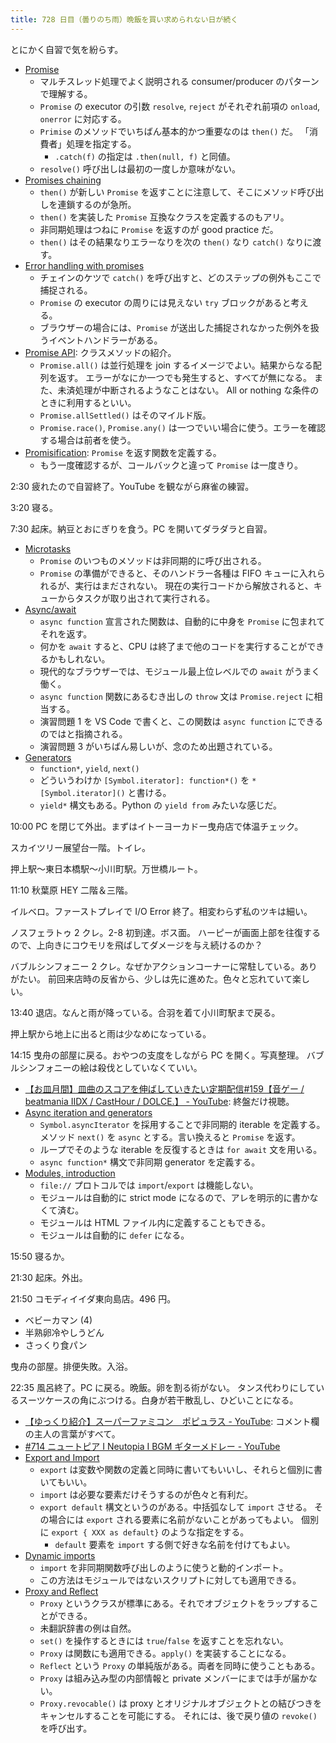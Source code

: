 ```yaml
---
title: 728 日目（曇りのち雨）晩飯を買い求められない日が続く
---
```


とにかく自習で気を紛らす。

* [Promise](https://javascript.info/promise-basics)
  * マルチスレッド処理でよく説明される consumer/producer のパターンで理解する。
  * `Promise` の executor の引数 `resolve`, `reject` がそれぞれ前項の `onload`, `onerror` に対応する。
  * `Primise` のメソッドでいちばん基本的かつ重要なのは `then()` だ。
    「消費者」処理を指定する。
    * `.catch(f)` の指定は `.then(null, f)` と同値。
  * `resolve()` 呼び出しは最初の一度しか意味がない。
* [Promises chaining](https://javascript.info/promise-chaining)
  * `then()` が新しい `Promise` を返すことに注意して、そこにメソッド呼び出しを連鎖するのが急所。
  * `then()` を実装した `Promise` 互換なクラスを定義するのもアリ。
  * 非同期処理はつねに `Promise` を返すのが good practice だ。
  * `then()` はその結果なりエラーなりを次の `then()` なり `catch()` なりに渡す。
* [Error handling with promises](https://javascript.info/promise-error-handling)
  * チェインのケツで `catch()` を呼び出すと、どのステップの例外もここで捕捉される。
  * `Promise` の executor の周りには見えない `try` ブロックがあると考える。
  * ブラウザーの場合には、`Promise` が送出した捕捉されなかった例外を扱うイベントハンドラーがある。
* [Promise API](https://javascript.info/promise-api): クラスメソッドの紹介。
  * `Promise.all()` は並行処理を join するイメージでよい。結果からなる配列を返す。
    エラーがなにか一つでも発生すると、すべてが無になる。
    また、未済処理が中断されるようなことはない。
    All or nothing な条件のときに利用するといい。
  * `Promise.allSettled()` はそのマイルド版。
  * `Promise.race()`, `Promise.any()` は一つでいい場合に使う。エラーを確認する場合は前者を使う。
* [Promisification](https://javascript.info/promisify):
  `Promise` を返す関数を定義する。
  * もう一度確認するが、コールバックと違って `Promise` は一度きり。

2:30 疲れたので自習終了。YouTube を観ながら麻雀の練習。

3:20 寝る。

7:30 起床。納豆とおにぎりを食う。PC を開いてダラダラと自習。

* [Microtasks](https://javascript.info/microtask-queue)
  * `Promise` のいつものメソッドは非同期的に呼び出される。
  * `Promise` の準備ができると、そのハンドラー各種は FIFO キューに入れられるが、実行はまだされない。
    現在の実行コードから解放されると、キューからタスクが取り出されて実行される。
* [Async/await](https://javascript.info/async-await)
  * `async function` 宣言された関数は、自動的に中身を `Promise` に包まれてそれを返す。
  * 何かを `await` すると、CPU は終了まで他のコードを実行することができるかもしれない。
  * 現代的なブラウザーでは、モジュール最上位レベルでの `await` がうまく働く。
  * `async function` 関数にあるむき出しの `throw` 文は `Promise.reject` に相当する。
  * 演習問題 1 を VS Code で書くと、この関数は `async function` にできるのではと指摘される。
  * 演習問題 3 がいちばん易しいが、念のため出題されている。
* [Generators](https://javascript.info/generators)
  * `function*`, `yield`, `next()`
  * どういうわけか `[Symbol.iterator]: function*()` を `*[Symbol.iterator]()` と書ける。
  * `yield*` 構文もある。Python の `yield from` みたいな感じだ。

10:00 PC を閉じて外出。まずはイトーヨーカドー曳舟店で体温チェック。

スカイツリー展望台一階。トイレ。

押上駅～東日本橋駅～小川町駅。万世橋ルート。

11:10 秋葉原 HEY 二階＆三階。

イルベロ。ファーストプレイで I/O Error 終了。相変わらず私のツキは細い。

ノスフェラトゥ 2 クレ。2-8 初到達。ボス面。
ハーピーが画面上部を往復するので、上向きにコウモリを飛ばしてダメージを与え続けるのか？

バブルシンフォニー 2 クレ。なぜかアクションコーナーに常駐している。ありがたい。
前回来店時の反省から、少しは先に進めた。色々と忘れていて楽しい。

13:40 退店。なんと雨が降っている。合羽を着て小川町駅まで戻る。

押上駅から地上に出ると雨は少なめになっている。

14:15 曳舟の部屋に戻る。おやつの支度をしながら PC を開く。写真整理。
バブルシンフォニーの絵は殺伐としていなくていい。

* [【お皿月間】皿曲のスコアを伸ばしていきたい定期配信&#x23;159【音ゲー / beatmania IIDX / CastHour / DOLCE.】 - YouTube](https://www.youtube.com/watch?v=an6NHoNS4lA):
  終盤だけ視聴。
* [Async iteration and generators](https://javascript.info/async-iterators-generators)
  * `Symbol.asyncIterator` を採用することで非同期的 iterable を定義する。
    メソッド `next()` を `async` とする。言い換えると `Promise` を返す。
  * ループでそのような iterable を反復するときは `for await` 文を用いる。
  * `async function*` 構文で非同期 generator を定義する。
* [Modules, introduction](https://javascript.info/modules-intro)
  * `file://` プロトコルでは `import`/`export` は機能しない。
  * モジュールは自動的に strict mode になるので、アレを明示的に書かなくて済む。
  * モジュールは HTML ファイル内に定義することもできる。
  * モジュールは自動的に `defer` になる。

15:50 寝るか。

21:30 起床。外出。

21:50 コモディイイダ東向島店。496 円。

* ベビーカマン (4)
* 半熟卵冷やしうどん
* さっくり食パン

曳舟の部屋。排便失敗。入浴。

22:35 風呂終了。PC に戻る。晩飯。卵を割る術がない。
タンス代わりにしているスーツケースの角にぶつける。白身が若干散乱し、ひどいことになる。

* [【ゆっくり紹介】スーパーファミコン　ポピュラス - YouTube](https://www.youtube.com/watch?v=0yAC7xAYN6g):
  コメント欄の主人の言葉がすべて。
* [&#x23;714 ニュートピア Ⅰ Neutopia Ⅰ BGM ギターメドレー - YouTube](https://www.youtube.com/watch?v=5MKzfHByL3w)
* [Export and Import](https://javascript.info/import-export)
  * `export` は変数や関数の定義と同時に書いてもいいし、それらと個別に書いてもいい。
  * `import` は必要な要素だけそうするのが色々と有利だ。
  * `export default` 構文というのがある。中括弧なして `import` させる。
    その場合には `export` される要素に名前がないことがあってもよい。
    個別に `export { XXX as default}` のような指定をする。
    * `default` 要素を `import` する側で好きな名前を付けてもよい。
* [Dynamic imports](https://javascript.info/modules-dynamic-imports)
  * `import` を非同期関数呼び出しのように使うと動的インポート。
  * この方法はモジュールではないスクリプトに対しても適用できる。
* [Proxy and Reflect](https://javascript.info/proxy)
  * `Proxy` というクラスが標準にある。それでオブジェクトをラップすることができる。
  * 未翻訳辞書の例は自然。
  * `set()` を操作するときには `true`/`false` を返すことを忘れない。
  * `Proxy` は関数にも適用できる。`apply()` を実装することになる。
  * `Reflect` という `Proxy` の単純版がある。両者を同時に使うこともある。
  * `Proxy` は組み込み型の内部情報と private メンバーにまでは手が届かない。
  * `Proxy.revocable()` は proxy とオリジナルオブジェクトとの結びつきをキャンセルすることを可能にする。
    それには、後で戻り値の `revoke()` を呼び出す。
